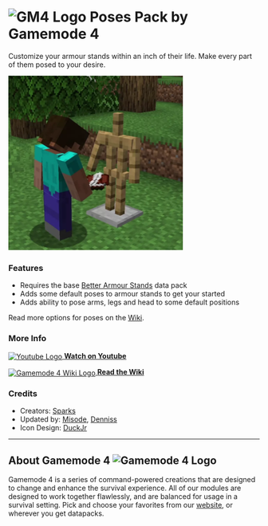 # <img src="https://raw.githubusercontent.com/Gamemode4Dev/GM4_Datapacks/master/base/images/gm4_logo.png" alt="GM4 Logo" width="32" /> Poses Pack by Gamemode 4<!--$pmc:delete-->

Customize your armour stands within an inch of their life. Make every part of them posed to your desire.<!--$pmc:headerSize-->

<img src="https://raw.githubusercontent.com/Gamemode4Dev/GM4_Datapacks/master/gm4_poses_pack/images/poses_pack.webp" alt="Example posing of armour stands with pre-defined poses" height="350"/>  <!--$modrinth:replaceWithVideo--> <!--$pmc:delete-->

### Features
- Requires the base [Better Armour Stands](https://beta.smithed.dev/packs/gm4_better_armour_stands) data pack
- Adds some default poses to armour stands to get your started
- Adds ability to pose arms, legs and head to some default positions

Read more options for poses on the [Wiki](https://wiki.gm4.co/Better_Armour_Stands/Poses_Pack).

### More Info
[<img src="https://raw.githubusercontent.com/Gamemode4Dev/GM4_Datapacks/master/base/images/youtube_logo.png" alt="Youtube Logo" width="40" align="center"/> **Watch on Youtube**](https://www.youtube.com/watch?v=ZBqmGpAXqmw&t=217s)

[<img src="https://raw.githubusercontent.com/Gamemode4Dev/GM4_Datapacks/master/base/images/gm4_wiki_logo.png" alt="Gamemode 4 Wiki Logo" width="40" align="center"/> **Read the Wiki**](https://wiki.gm4.co/wiki/Poses_Pack)

### Credits
- Creators: [Sparks](https://twitter.com/SelcouthSparks)
- Updated by: [Misode](https://twitter.com/misode_), [Denniss](https://twitter.com/Dennis2p_)
- Icon Design: [DuckJr](https://twitter.com/DuckJr94)

---
## About Gamemode 4 <img src="https://raw.githubusercontent.com/Gamemode4Dev/GM4_Datapacks/master/base/images/gm4_logo.png" alt="Gamemode 4 Logo" width="20"/>
Gamemode 4 is a series of command-powered creations that are designed to change and enhance the survival experience. All of our modules are designed to work together flawlessly, and are balanced for usage in a survival setting. Pick and choose your favorites from our [website](https://gm4.co), or wherever you get datapacks.